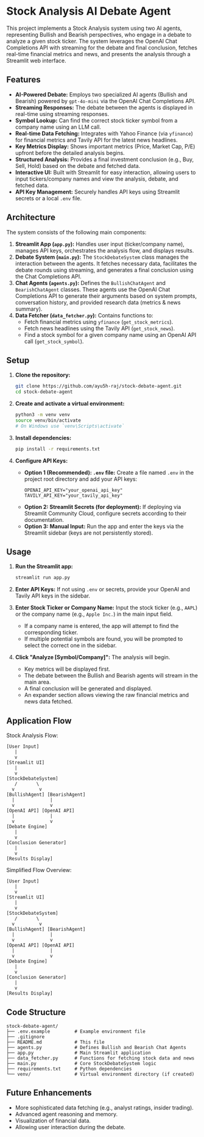 # Stock Analysis AI Debate Agent

This project implements a Stock Analysis system using two AI agents, representing Bullish and Bearish perspectives, who engage in a debate to analyze a given stock ticker. The system leverages the OpenAI Chat Completions API with streaming for the debate and final conclusion, fetches real-time financial metrics and news, and presents the analysis through a Streamlit web interface.

## Features

*   **AI-Powered Debate:** Employs two specialized AI agents (Bullish and Bearish) powered by `gpt-4o-mini` via the OpenAI Chat Completions API.
*   **Streaming Responses:** The debate between the agents is displayed in real-time using streaming responses.
*   **Symbol Lookup:** Can find the correct stock ticker symbol from a company name using an LLM call.
*   **Real-time Data Fetching:** Integrates with Yahoo Finance (via `yfinance`) for financial metrics and Tavily API for the latest news headlines.
*   **Key Metrics Display:** Shows important metrics (Price, Market Cap, P/E) upfront before the detailed analysis begins.
*   **Structured Analysis:** Provides a final investment conclusion (e.g., Buy, Sell, Hold) based on the debate and fetched data.
*   **Interactive UI:** Built with Streamlit for easy interaction, allowing users to input tickers/company names and view the analysis, debate, and fetched data.
*   **API Key Management:** Securely handles API keys using Streamlit secrets or a local `.env` file.

## Architecture

The system consists of the following main components:

1.  **Streamlit App (`app.py`):** Handles user input (ticker/company name), manages API keys, orchestrates the analysis flow, and displays results.
2.  **Debate System (`main.py`):** The `StockDebateSystem` class manages the interaction between the agents. It fetches necessary data, facilitates the debate rounds using streaming, and generates a final conclusion using the Chat Completions API.
3.  **Chat Agents (`agents.py`):** Defines the `BullishChatAgent` and `BearishChatAgent` classes. These agents use the OpenAI Chat Completions API to generate their arguments based on system prompts, conversation history, and provided research data (metrics & news summary).
4.  **Data Fetcher (`data_fetcher.py`):** Contains functions to:
    *   Fetch financial metrics using `yfinance` (`get_stock_metrics`).
    *   Fetch news headlines using the Tavily API (`get_stock_news`).
    *   Find a stock symbol for a given company name using an OpenAI API call (`get_stock_symbol`).

## Setup

1.  **Clone the repository:**
    ```bash
    git clone https://github.com/ayu5h-raj/stock-debate-agent.git
    cd stock-debate-agent
    ```

2.  **Create and activate a virtual environment:**
    ```bash
    python3 -m venv venv
    source venv/bin/activate 
    # On Windows use `venv\Scripts\activate`
    ```

3.  **Install dependencies:**
    ```bash
    pip install -r requirements.txt
    ```

4.  **Configure API Keys:**
    *   **Option 1 (Recommended): `.env` file:**
        Create a file named `.env` in the project root directory and add your API keys:
        ```
        OPENAI_API_KEY="your_openai_api_key"
        TAVILY_API_KEY="your_tavily_api_key"
        ```
    *   **Option 2: Streamlit Secrets (for deployment):**
        If deploying via Streamlit Community Cloud, configure secrets according to their documentation.
    *   **Option 3: Manual Input:**
        Run the app and enter the keys via the Streamlit sidebar (keys are not persistently stored).

## Usage

1.  **Run the Streamlit app:**
    ```bash
    streamlit run app.py
    ```

2.  **Enter API Keys:** If not using `.env` or secrets, provide your OpenAI and Tavily API keys in the sidebar.

3.  **Enter Stock Ticker or Company Name:** Input the stock ticker (e.g., `AAPL`) or the company name (e.g., `Apple Inc.`) in the main input field.
    *   If a company name is entered, the app will attempt to find the corresponding ticker.
    *   If multiple potential symbols are found, you will be prompted to select the correct one in the sidebar.

4.  **Click "Analyze [Symbol/Company]":** The analysis will begin.
    *   Key metrics will be displayed first.
    *   The debate between the Bullish and Bearish agents will stream in the main area.
    *   A final conclusion will be generated and displayed.
    *   An expander section allows viewing the raw financial metrics and news data fetched.

## Application Flow

Stock Analysis Flow:

```
[User Input]
   |
   v
[Streamlit UI] 
   |
   v
[StockDebateSystem]
   /       \
  v         v
[BullishAgent] [BearishAgent]
  |             |
  v             v
[OpenAI API] [OpenAI API]
  |             |
  v             v
[Debate Engine]
   |
   v
[Conclusion Generator]
   |
   v
[Results Display]
```

Simplified Flow Overview:

```
[User Input]
   |
   v
[Streamlit UI] 
   |
   v
[StockDebateSystem]
   /       \
  v         v
[BullishAgent] [BearishAgent]
  |             |
  v             v
[OpenAI API] [OpenAI API]
  |             |
  v             v
[Debate Engine]
   |
   v
[Conclusion Generator]
   |
   v
[Results Display]
```

## Code Structure

```
stock-debate-agent/
├── .env.example         # Example environment file
├── .gitignore
├── README.md            # This file
├── agents.py            # Defines Bullish and Bearish Chat Agents
├── app.py               # Main Streamlit application
├── data_fetcher.py      # Functions for fetching stock data and news
├── main.py              # Core StockDebateSystem logic
├── requirements.txt     # Python dependencies
└── venv/                # Virtual environment directory (if created)
```

## Future Enhancements

*   More sophisticated data fetching (e.g., analyst ratings, insider trading).
*   Advanced agent reasoning and memory.
*   Visualization of financial data.
*   Allowing user interaction during the debate.

